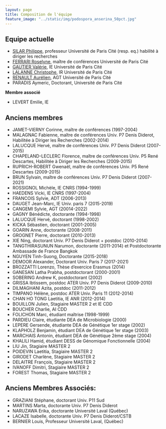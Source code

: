 ```yaml
---
layout: page
title: Composition de l'équipe
feature_image: "../static/img/podospora_anserina_50pct.jpg"
---
```


## Equipe actuelle

- [SILAR Philippe](mailto:philippe.silar@univ-paris-diderot.fr), professeur Université de Paris Cité (resp. eq.) habilité à diriger les recherches
- [FERRARI Roselyne](mailto:ferrari@ipgp.fr), maître de conférences Université de Paris Cité
- [GAUTIER Valérie](mailto:valerie.gautier@univ-paris-diderot.fr), IE Université de Paris Cité
- [LALANNE Christophe](mailto:christophe.lalanne@univ-paris-diderot.fr), IR Université de Paris Cité
- [RENAULT Aurélien](mailto:aurelien.renault@u-paris.fr), AGT Université de Paris Cité
- PARADIS Aymeric, Doctorant, Université de Paris Cité

**Membre associé**
- LEVERT Emilie, IE

## Anciens membres

- JAMET-VIERNY Corinne, maître de conférences (1997-2004)
- MALAGNAC Fabienne, maître de conférences Univ. P7 Denis Diderot, Habilitée à Diriger les Recherches (2002-2014)
- LALUCQUE Hervé, maître de conférences Univ. P7 Denis Diderot (2007-2015)
- CHAPELAND-LECLERC Florence, maître de conférences Univ. P5 René Descartes, Habilitée à Diriger les Recherches (2009-2015)
- RUPRICH-ROBERT Gwenaël, maître de conférences Univ. P5 René Descartes (2009-2015)
- BRUN Sylvain, maître de conférences Univ. P7 Denis Diderot (2007-2021)
- ROSSIGNOL Michèle, IE CNRS (1994-1999)
- HAEDENS Vicki, IE CNRS (1997-2004)
- FRANCOIS Sylvie, ADT (2006-2013)
- DAUGET Jean-Marc, IE Univ. paris 7 (2015-2019)
- CANGEMI Sylvie, AGT (20014-2022)
- GAGNY Bénédicte, doctorante (1994-1998)
- LALUCQUE Hervé, doctorant (1998-2002)
- KICKA Sébastien, doctorant (2001-2005)
- GOARIN Anne, doctorante (2008-2011)
- GROGNET Pierre, doctorant (2010-2013)
- XIE Ning, doctorant Univ. P7 Denis Diderot + postdoc (2010-2014)
- TANGTHIRASUNUN Narumon, doctorante (2011-2014) et Postdoctorante Ambassade de France Bangkok
- NGUYEN Tinh-Suong, Doctorante (2015-2018)
- DEMOOR Alexander, Doctorant Univ. Paris 7 (2017-2021)
- BROZZATTI Lorenzo, Thèse d’exercice Erasmus (2014)
- GANESAN Latha Prabha, postdoctorant (2000-2001)
- SOBERING Andrew K, postdoctorant (2002)
- GRISSA Ibtissem, postdoc ATER Univ. P7 Denis Diderot (2009-2010)
- DILMAGHANI Azita, postdoc (2011-2012)
- TIMPANO Hélène, postdoc ATER Univ. Paris 11 (2012-2014)
- CHAN HO TONG Laetitia, IE ANR (2012-2014)
- BOUILLON Julien, Stagiaire MASTER 2 et IE CDD
- BOUCHER Charlie, AI CDD
- FOLICHON Marc, étudiant maîtrise (1998-1999)
- PARDIEU Claire, étudiante DEA de Microbiologie (2000)
- LEPERE Gersende, étudiante DEA de Génétique 1er stage (2002)
- KLAPHOLZ Benjamin, étudiant DEA de Génétique 1er stage (2003)
- MARCHAIS Antonin, étudiant DEA de Génétique 2ème stage (2004)
- KHALILI Hamid, étudiant DESS de Génomique Fonctionnelle (2004)
- LIU Jin, Stagiaire MASTER 2
- POIDEVIN Laetitia, Stagiaire MASTER 2
- GIRODET Charlène, Stagiaire MASTER 2
- DELAITRE François, Stagiaire MASTER 2
- IVANOFF Dimitri, Stagiaire MASTER 2
- FOREST Thomas, Stagiaire MASTER 2

## Anciens Membres Associés:

- GRAZIANI Stéphane, doctorant Univ. P11 Sud
- MARTINS Marta, doctorante Univ. P7 Denis Diderot
- NARUZAWA Erika, doctorante Université Laval (Québec)
- LACAZE Isabelle, doctorante Univ. P7 Denis Diderot/CSTB
- BERNIER Louis, Professeur Université Laval, (Québec)

